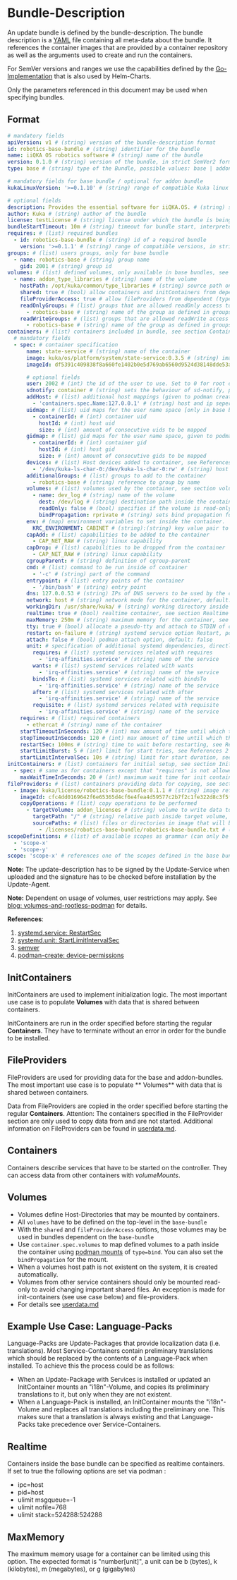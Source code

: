 # Bundle-Description

An update bundle is defined by the bundle-description. The bundle description is a [YAML](https://yaml.org/) file
containing all meta-data about the bundle. It references the container images that are provided by a container
repository as well as the arguments used to create and run the containers.

For SemVer versions and ranges we use the capabilities defined by
the [Go-Implementation](https://github.com/Masterminds/semver#checking-version-constraints) that is also used by
Helm-Charts.

Only the parameters referenced in this document may be used when specifying bundles.

## Format

```yaml
# mandatory fields
apiVersion: v1 # (string) version of the bundle-description format
id: robotics-base-bundle # (string) identifier for the bundle
name: iiQKA OS robotics software # (string) name of the bundle
version: 0.1.0 # (string) version of the bundle, in strict SemVer2 format, see Reference 4
type: base # (string) type of the Bundle, possible values: base | addon

# mandatory fields for base bundle / optional for addon bundle
kukaLinuxVersion: '>=0.1.10' # (string) range of compatible Kuka linux versions, interpreted as a SemVer2 range

# optional fields
description: Provides the essential software for iiQKA.OS. # (string) single-sentence description of the bundle
author: Kuka # (string) author of the bundle
license: testLicense # (string) license under which the bundle is being distributed
bundleStartTimeout: 10m # (string) timeout for bundle start, interpreted as duration string consisting of number and unit suffixes ms | s | m | h, default: 10m  
requires: # (list) required bundles
  - id: robotics-base-bundle # (string) id of a required bundle
    version: '>=0.1.1' # (string) range of compatible versions, in strict SemVer2 format, see Reference 4
groups: # (list) users groups, only for base bundle
  - name: robotics-base # (string) group name
    gid: 2001 # (string) group id 
volumes: # (list) defined volumes, only available in base bundles, see section Volumes
  - name: addon_type_libraries # (string) name of the volume
    hostPath: /opt/kuka/common/type_libraries # (string) source path on the host
    shared: true # (bool) allow containers and initContainers from dependent bundles to access this volume
    fileProviderAccess: true # allow fileProviders from dependent (type: addon) bundles to access this volume. Ignored for base bundles.
    readOnlyGroups: # (list) groups that are allowed readOnly access to the volume
      - robotics-base # (string) name of the group as defined in groups
    readWriteGroups: # (list) groups that are allowed readWrite access to the volume (takes precedence over readOnly)
      - robotics-base # (string) name of the group as defined in groups
containers: # (list) containers included in bundle, see section Containers
  # mandatory fields
  - spec: # container specification
      name: state-service # (string) name of the container
      image: kuka/os/platform/system/state-service:0.3.5 # (string) image reference with a semver version separated by ":"
      imageId: df5391c409838f8a660fe1402b0e5d769ab6560d9524d38148dde53a98e7c3de # (string) image ID representing a SHA256 hash

      # optional fields
      user: 2002 # (int) the id of the user to use. Set to 0 for root or a value in the range [2001, 3000] otherwise. This value overwrites the one set in the container image. This is only taken into account when a scope is defined, otherwise it is ignored!
      sdnotify: container # (string) sets the behaviour of sd-notify, possible values: container | conmon | ignore, default: container
      addHost: # (list) additional host mappings (given to podman create --add-host)
        - 'containers.spec.Name:127.0.0.1' # (string) host and ip seperated by ":", default: containers.spec.Name:127.0.0.1
      uidmap: # (list) uid maps for the user name space [only in base bundle]
        - containerId: # (int) container uid
          hostId: # (int) host uid
          size: # (int) amount of consecutive uids to be mapped
      gidmap: # (list) gid maps for the user name space, given to podman create --gidmap [only in base bundle]
        - containerId: # (int) container gid
          hostId: # (int) host gid
          size: # (int) amount of consecutive gids to be mapped
      devices: # (list) Host devices added to container, see References 5 
        - '/dev/kuka-ls-char-0:/dev/kuka-ls-char-0:rw' # (string) host device
      additionalGroups: # (list) groups to add to the container 
        - robotics-base # (string) reference to group by name
      volumes: # (list) volumes used by the container, see section volumes 
        - name: dev_log # (string) name of the volume
          dest: /dev/log # (string) destination path inside the container
          readOnly: false # (bool) specifies if the volume is read-only
          bindPropagation: rprivate # (string) sets bind propagation for podman create --mount, possible values: shared | slave | private | unbindable | rshared | rslave | runbindable | rprivate, default : rprivate
      env: # (map) environment variables to set inside the container.
        KRC_ENVIRONMENT: CABINET # (string):(string) key value pair to be set 
      capAdd: # (list) capabilities to be added to the container
        - CAP_NET_RAW # (string) linux capability
      capDrop: # (list) capabilities to be dropped from the container
        - CAP_NET_RAW # (string) linux capability
      cgroupParent: # (string) definition of cgroup-parent
      cmd: # (list) command to be run inside of container
        - '-c' # (string) part of the command
      entrypoint: # (list) entry points of the container
        - '/bin/bash' # (string) entry point 
      dns: 127.0.0.53 # (string) IPs of DNS servers to be used by the container, default: 127.0.0.53
      network: host # (string) network mode for the container, default: host
      workingDir: /usr/share/kuka/ # (string) working directory inside the container
      realtime: true # (bool) realtime container, see section Realtime [In base-bundles anyway. In add-on bundles when allowed over scope]
      maxMemory: 250m # (string) maximum memory for the container, see section MaxMemory 
      tty: true # (bool) allocate a pseudo-tty and attach to STDIN of container
      restart: on-failure # (string) systemd service option Restart, possible values: no | on-success | on-failure | on-abnormal | on-watchdog | on-abort | always, default: on-failure
      attach: false # (bool) podman attach option, default: false
      unit: # specification of additional systemd dependencies, directly mapped to systemd properties
        requires: # (list) systemd services related with requires
          - 'irq-affinities.service' # (string) name of the service
        wants: # (list) systemd services related with wants
          - 'irq-affinities.service' # (string) name of the service
        bindsTo: # (list) systemd services related with bindsTo
          - 'irq-affinities.service' # (string) name of the service
        after: # (list) systemd services related with after
          - 'irq-affinities.service' # (string) name of the service
        requisite: # (list) systemd services related with requisite
          - 'irq-affinities.service' # (string) name of the service
    requires: # (list) required containers
      - ethercat # (string) name of the container 
    startTimeoutInSeconds: 120 # (int) max amount of time until which the container has to start and send `systemd-notify --ready` signal
    stopTimeoutInSeconds: 120 # (int) max amount of time until which the container has to stop before it will be killed forcefully
    restartSec: 100ms # (string) time to wait before restarting, see References 1
    startLimitBurst: 5 # (int) limit for start tries, see References 2
    startLimitIntervalSec: 10s # (string) limit for start duration, see References 3
initContainers: # (list) containers for initial setup, see section InitContainers
  - spec: # same as for containers except that "requires" is not allowed
    maxWaitTimeInSeconds: 20 # (int) maximum wait time for init container to stop before it will be force deleted 
fileProviders: # (list) containers providing data for copying, see section FileProviders
  - image: kuka/license/robotics-base-bundle:0.1.1 # (string) image reference with a semver version separated by ":"
    imageId: cfc4dd0169642f6e65365d4cf6e4fea4d59577c2b7f2c1fe322d8c3f5fb165a2 # (string) image ID representing a SHA256 hash
    copyOperations: # (list) copy operations to be performed
      - targetVolume: addon_licenses # (string) volume to write data to
        targetPath: "/" # (string) relative path inside target volume, default: "/"
        sourcePaths: # (list) files or directories in image that will be copied, directories are copied recursively
          - /licenses/robotics-base-bundle/robotics-base-bundle.txt # (string) full path to file or directory
scopeDefinitions: # (list) of available scopes as grammar (can only be defined in a base bundle)
  - 'scope-x'
  - 'scope-y'
scope: 'scope-x' # references one of the scopes defined in the base bundle under `scopeDefinitions` (can only be defined in an add-on bundle)
```

**Note:** The update-description has to be signed by the Update-Service when uploaded and the signature has to be
checked before installation by the Update-Agent.

**Note:** Dependent on usage of volumes, user restrictions may apply.
See [blog: volumes-and-rootless-podman](https://blog.christophersmart.com/2021/01/31/volumes-and-rootless-podman/) for details.

**References**:

1. [systemd.service: RestartSec](https://www.freedesktop.org/software/systemd/man/systemd.service.html#RestartSec=)
2. [systemd.unit: StartLimitIntervalSec](https://www.freedesktop.org/software/systemd/man/systemd.unit.html#StartLimitIntervalSec=interval)
3. [semver](https://semver.org/)
4. [podman-create: device-permissions](https://docs.podman.io/en/latest/markdown/podman-create.1.html#device-host-device-container-device-permissions)

## InitContainers

InitContainers are used to implement initialization logic. The most important use case is to populate **Volumes** with
data that is shared between containers.

InitContainers are run in the order specified before starting the regular **Containers**. They have to terminate without
an error in order for the bundle to be installed.

## FileProviders

FileProviders are used for providing data for the base and addon-bundles. The most important use case is to populate **
Volumes** with data that is shared between containers.

Data from FileProviders are copied in the order specified before starting the regular **Containers**. Attention: The
containers specified in the FileProvider section are only used to copy data from and are not started.
Additional information on FileProviders can be found in [userdata.md](userdata.md).

## Containers

Containers describe services that have to be started on the controller. They can access data from other containers
with _volumeMounts_.

## Volumes

- Volumes define Host-Directories that may be mounted by containers.
- All `volumes` have to be defined on the top-level in the `base-bundle`
- With the `shared` and `fileProviderAccess` options, those volumes may be used in bundles dependent on the `base-bundle`
- Use `container.spec.volumes` to map defined volumes to a path inside the container using
  [podman mounts](https://docs.podman.io/en/v3.1.2/markdown/podman-run.1.html#mount-type-type-type-specific-option)
  of `type=bind`. You can also set the `bindPropagation` for the mount.
- When a volumes host path is not existent on the system, it is created automatically.
- Volumes from other service containers should only be mounted read-only to avoid changing important shared files.
  An exception is made for init-containers (see use case below) and file-providers.
- For details see [userdata.md](userdata.md)

## Example Use Case: Language-Packs

Language-Packs are Update-Packages that provide localization data (i.e. translations). Most Service-Containers contain
preliminary translations which should be replaced by the contents of a Language-Pack when installed. To achieve this the
process could be as follows:

- When an Update-Package with Services is installed or updated an InitContainer mounts an "i18n"-Volume, and copies its
  preliminary translations to it, but only when they are not existent.
- When a Language-Pack is installed, an InitContainer mounts the "i18n"-Volume and replaces all translations including
  the preliminary one.
  This makes sure that a translation is always existing and that Language-Packs take precedence over Service-Containers.

## Realtime

Containers inside the base bundle can be specified as realtime containers. If set to true the following options are set
via podman :

- ipc=host
- pid=host
- ulimit msgqueue=-1
- ulimit nofile=768
- ulimit stack=524288:524288

## MaxMemory

The maximum memory usage for a container can be limited using this option. The expected format is "number[unit]", a unit
can be b (bytes), k (kilobytes), m (megabytes), or g (gigabytes)
